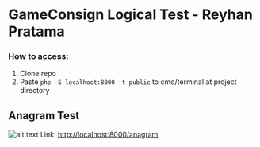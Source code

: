 # GameConsign Logical Test - Reyhan Pratama

### How to access:
1. Clone repo
2. Paste `php -S localhost:8000 -t public` to cmd/terminal at project directory


## Anagram Test
![alt text](https://drive.google.com/file/d/18mlqWSQ5cw3gtCbvQSw6OVZNlj66xl-l/view?usp=sharingz)
Link: <http://localhost:8000/anagram>
